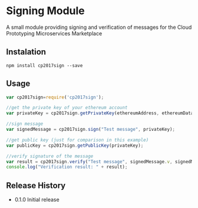 Signing Module
==============

A small module providing signing and verification of messages for the Cloud Prototyping Microservices Marketplace

## Instalation
```shell
npm install cp2017sign --save
```

## Usage
```javascript
var cp2017sign=require('cp2017sign');

//get the private key of your ethereum account
var privateKey = cp2017sign.getPrivateKey(ethereumAddress, ethereumDataDir, ethereumAccountPassword);

//sign message
var signedMessage = cp2017sign.sign("Test message", privateKey);

//get public key (just for comparison in this example)
var publicKey = cp2017sign.getPublicKey(privateKey);

//verify signature of the message
var result = cp2017sign.verify("Test message", signedMessage.v, signedMessage.r, signedMessage.s, publicKey);
console.log("Verification result: " + result);
```
## Release History

* 0.1.0 Initial release
